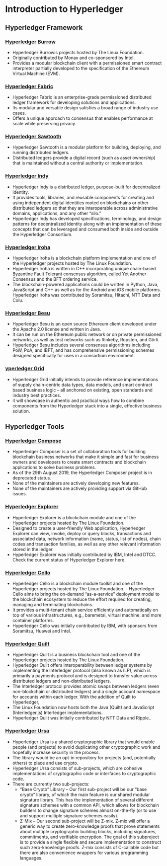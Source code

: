 # Introduction to Hyperledger

## Hyperledger Framework
### [Hyperledger Burrow](https://www.hyperledger.org/projects/hyperledger-burrow)
- Hyperledger Burrowis projects hosted by The Linux Foundation.
- Originally contributed by Monax and co-sponsored by Intel.
- Provides a modular blockchain client with a permissioned smart contract interpreter partially developed to the specification of the Ethereum Virtual Machine (EVM).

### [Hyperledger Fabric](https://www.hyperledger.org/projects/fabric)
- Hyperledger Fabric is an enterprise-grade permissioned distributed ledger framework for developing solutions and applications.
- Its modular and versatile design satisfies a broad range of industry use cases.
- Offers a unique approach to consensus that enables performance at scale while preserving privacy.

### [Hyperledger Sawtooth](https://www.hyperledger.org/projects/sawtooth)
- Hyperledger Sawtooth is a modular platform for building, deploying, and running distributed ledgers.
- Distributed ledgers provide a digital record (such as asset ownership) that is maintained without a central authority or implementation.

### [Hyperledger Indy](https://www.hyperledger.org/projects/hyperledger-indy)
- Hyperledger Indy is a distributed ledger, purpose-built for decentralized identity.
- It provides tools, libraries, and reusable components for creating and using independent digital identities rooted on blockchains or other distributed ledgers so that they are interoperable across administrative domains, applications, and any other “silo.”
- Hyperledger Indy has developed specifications, terminology, and design patterns for decentralized identity along with an implementation of these concepts that can be leveraged and consumed both inside and outside the Hyperledger Consortium.

### [Hyperledger Iroha](https://www.hyperledger.org/projects/iroha)
- Hyperledger Iroha is a blockchain platform implementation and one of the Hyperledger projects hosted by The Linux Foundation.
- Hyperledger Iroha is written in C++ incorporating unique chain-based Byzantine Fault Tolerant consensus algorithm, called Yet Another Consensus and the BFT ordering service.
- The blockchain-powered applications could be written in Python, Java, JavaScript and C++ as well as for the Android and iOS mobile platforms. Hyperledger Iroha was contributed by Soramitsu, Hitachi, NTT Data and Colu.

### [Hyperledger Besu](https://www.hyperledger.org/projects/besu)
- Hyperledger Besu is an open source Ethereum client developed under the Apache 2.0 license and written in Java.
- It can be run on the Ethereum public network or on private permissioned networks, as well as test networks such as Rinkeby, Ropsten, and Görli.
- Hyperledger Besu includes several consensus algorithms including PoW, PoA, and IBFT, and has comprehensive permissioning schemes designed specifically for uses in a consortium environment.

### [yperledger Grid](https://www.hyperledger.org/projects/grid)
- Hyperledger Grid initially intends to provide reference implementations of supply chain-centric data types, data models, and smart contract based business logic – all anchored on existing, open standards and industry best practices.
- it will showcase in authentic and practical ways how to combine components from the Hyperledger stack into a single, effective business solution.

## Hyperledger Tools
### [Hyperledger Compose](https://www.hyperledger.org/projects/composer)
- Hyperledger Composer is a set of collaboration tools for building blockchain business networks that make it simple and fast for business owners and developers to create smart contracts and blockchain applications to solve business problems.
- As of the 29th August 2019, the Hyperledger Composer project is in deprecated status.
- None of the maintainers are actively developing new features.
- None of the maintainers are actively providing support via GitHub issues.

### [Hyperledger Explorer](https://www.hyperledger.org/projects/explorer)
- Hyperledger Explorer is a blockchain module and one of the Hyperledger projects hosted by The Linux Foundation.
- Designed to create a user-friendly Web application, Hyperledger Explorer can view, invoke, deploy or query blocks, transactions and associated data, network information (name, status, list of nodes), chain codes and transaction families, as well as any other relevant information stored in the ledger.
- Hyperledger Explorer was initially contributed by IBM, Intel and DTCC. Check the current status of Hyperledger Explorer here.

### [Hyperledger Cello](https://www.hyperledger.org/projects/cello)
- Hyperledger Cello is a blockchain module toolkit and one of the Hyperledger projects hosted by The Linux Foundation. - Hyperledger Cello aims to bring the on-demand “as-a-service” deployment model to the blockchain ecosystem to reduce the effort required for creating, managing and terminating blockchains.
- It provides a multi-tenant chain service efficiently and automatically on top of various infrastructures, e.g., baremetal, virtual machine, and more container platforms.
- Hyperledger Cello was initially contributed by IBM, with sponsors from Soramitsu, Huawei and Intel.

### [Hyperledger Quilt](https://www.hyperledger.org/projects/quilt)
- Hyperledger Quilt is a business blockchain tool and one of the Hyperledger projects hosted by The Linux Foundation.
- Hyperledger Quilt offers interoperability between ledger systems by implementing the Interledger protocol (also known as ILP), which is primarily a payments protocol and is designed to transfer value across distributed ledgers and non-distributed ledgers.
- The Interledger protocol provides atomic swaps between ledgers (even non-blockchain or distributed ledgers) and a single account namespace for accounts within each ledger. With the addition of Quilt to Hyperledger,
- The Linux Foundation now hosts both the Java (Quilt) and JavaScript (Interledger.js) Interledger implementations.
- Hyperledger Quilt was initially contributed by NTT Data and Ripple..

### [Hyperledger Ursa](https://www.hyperledger.org/projects/ursa)
- Hyperledger Ursa is a shared cryptographic library that would enable people (and projects) to avoid duplicating other cryptographic work and hopefully increase security in the process.
- The library would be an opt-in repository for projects (and, potentially others) to place and use crypto.
- Hyperledger Ursa consists of sub-projects, which are cohesive implementations of cryptographic code or interfaces to cryptographic code.
- There are currently two sub-projects:
    - “Base Crypto” Library – Our first sub-project will be our “base crypto” library, of which the main feature is our shared modular signature library. This has the implementation of several different signature schemes with a common API, which allows for blockchain builders to change signature schemes almost on-the-fly (or to use and support multiple signature schemes easily).
    - Z-Mix – Our second sub-project will be Z-mix. Z-mix will offer a generic way to create zero-knowledge proofs that prove statements about multiple cryptographic building blocks, including signatures, commitments, and verifiable encryption. The goal of this subproject is to provide a single flexible and secure implementation to construct such zero-knowledge proofs. Z-mix consists of C-callable code but there are also convenience wrappers for various programming languages.

